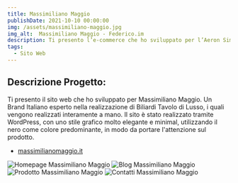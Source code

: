 ```yaml
---
title: Massimiliano Maggio
publishDate: 2021-10-10 00:00:00
img: /assets/massimiliano-maggio.jpg
img_alt:  Massimiliano Maggio - Federico.im
description: Ti presento l’e-commerce che ho sviluppato per l’Aeron Sim. Una Start-Up innovativa che si sta affermando nel mercato Europeo del Simracing.Il quale è stato realizzato tramite Woocommerce e WordPress, utilizzando uno stile grafico molto minimal, senza esagerare, atto a migliorare l'usabilità. 
tags:
  - Sito Web
---
```

## Descrizione Progetto:



Ti presento il sito web che ho sviluppato per Massimiliano Maggio.
Un Brand Italiano esperto nella realizzazione di Biliardi Tavolo di Lusso, i quali vengono realizzati interamente a mano.
Il sito è stato realizzato tramite WordPress, con uno stile grafico molto elegante e minimal, utilizzando il nero come colore predominante, in modo da portare l'attenzione sul prodotto.

- <a href="https://massimilianomaggio.it/">massimilianomaggio.it</a>

<img
					src="/assets/massimiliano-maggio-2.jpg"
					alt="Homepage Massimiliano Maggio"
				/>
<img
					src="/assets/massimiliano-maggio-3.jpg"
					alt="Blog Massimiliano Maggio"
				/>
<img
					src="/assets/massimiliano-maggio-4.jpg"
					alt="Prodotto Massimiliano Maggio"
				/>
<img
					src="/assets/massimiliano-maggio-5.jpg"
					alt="Contatti Massimiliano Maggio"
				/>